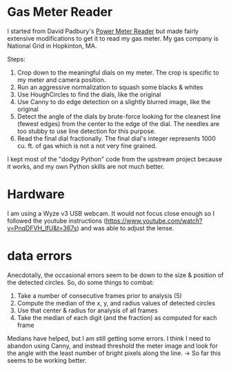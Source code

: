 # Gas Meter Reader

I started from David Padbury's [Power Meter Reader](https://github.com/davidpadbury/power-meter-reader) but made fairly extensive modifications to get it to read my gas meter. My gas company is National Grid in Hopkinton, MA.

Steps:
1. Crop down to the meaningful dials on my meter. The crop is specific to my meter and camera position.
2. Run an aggressive normalization to squash some blacks & whites
3. Use HoughCircles to find the dials, like the original
4. Use Canny to do edge detection on a slightly blurred image, like the original
5. Detect the angle of the dials by brute-force looking for the cleanest line (fewest edges) from the center to the edge of the dial. The needles are too stubby to use line detection for this purpose.
6. Read the final dial fractionally. The final dial's integer represents 1000 cu. ft. of gas which is not a not very fine grained.

I kept most of the "dodgy Python" code from the upstream project because it works, and my own Python skills are not much better.

# Hardware

I am using a Wyze v3 USB webcam.   It would not focus close enough so I followed the youtube instructions (https://www.youtube.com/watch?v=PnqDFVH_lfU&t=367s) and was able to adjust the lense.

# data errors
Anecdotally, the occasional errors seem to be down to the size & position of the detected circles. So, do some things to combat:
1. Take a number of consecutive frames prior to analysis (5)
1. Compute the median of the x, y, and radius values of detected circles
1. Use that center & radius for analysis of all frames
1. Take the median of each digit (and the fraction) as computed for each frame

Medians have helped, but I am still getting some errors. I think I need to abandon using Canny, and instead threshold the meter image and look for the angle with the least number of bright pixels along the line.
-> So far this seems to be working better.
